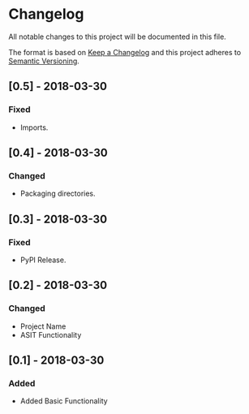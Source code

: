# Changelog
All notable changes to this project will be documented in this file.

The format is based on [Keep a Changelog](http://keepachangelog.com/en/1.0.0/)
and this project adheres to [Semantic Versioning](http://semver.org/spec/v2.0.0.html).

## [0.5] - 2018-03-30
### Fixed
- Imports.

## [0.4] - 2018-03-30
### Changed
- Packaging directories.

## [0.3] - 2018-03-30
### Fixed
- PyPI Release.

## [0.2] - 2018-03-30
### Changed
- Project Name
- ASIT Functionality

## [0.1] - 2018-03-30
### Added
- Added Basic Functionality
